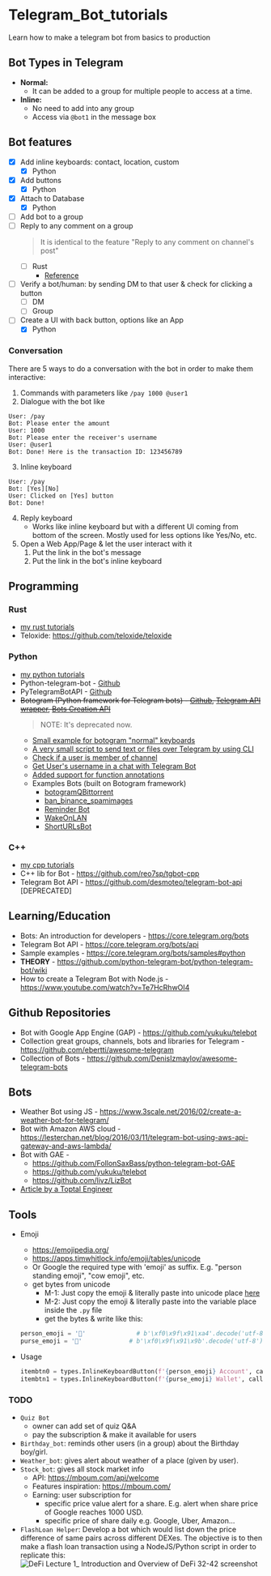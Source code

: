 # Telegram_Bot_tutorials

Learn how to make a telegram bot from basics to production

## Bot Types in Telegram

- **Normal:**
  - It can be added to a group for multiple people to access at a time.
- **Inline:**
  - No need to add into any group
  - Access via `@bot1` in the message box

## Bot features

- [x] Add inline keyboards: contact, location, custom
  - [x] Python
- [x] Add buttons
  - [x] Python
- [x] Attach to Database
  - [x] Python
- [ ] Add bot to a group
- [ ] Reply to any comment on a group
  > It is identical to the feature "Reply to any comment on channel's post"
  - [ ] Rust
    - [Reference](https://github.com/teloxide/teloxide/discussions/886)
- [ ] Verify a bot/human: by sending DM to that user & check for clicking a button
  - [ ] DM
  - [ ] Group
- [ ] Create a UI with back button, options like an App
  - [x] Python

### Conversation

There are 5 ways to do a conversation with the bot in order to make them interactive:

1. Commands with parameters like `/pay 1000 @user1`
2. Dialogue with the bot like

```
User: /pay
Bot: Please enter the amount
User: 1000
Bot: Please enter the receiver's username
User: @user1
Bot: Done! Here is the transaction ID: 123456789
```

3. Inline keyboard

```
User: /pay
Bot: [Yes][No]
User: Clicked on [Yes] button
Bot: Done!
```

4. Reply keyboard
   - Works like inline keyboard but with a different UI coming from bottom of the screen. Mostly used for less options like Yes/No, etc.
5. Open a Web App/Page & let the user interact with it
   1. Put the link in the bot's message
   2. Put the link in the bot's inline keyboard

## Programming

### Rust

- [my rust tutorials](https://github.com/abhi3700/My_Learning-Rust/tree/main/libs/teloxide)
- Teloxide: <https://github.com/teloxide/teloxide>

### Python

- [my python tutorials](./tutorials-py)
- Python-telegram-bot - [Github](https://github.com/python-telegram-bot/python-telegram-bot)
- PyTelegramBotAPI - [Github](https://github.com/eternnoir/pyTelegramBotAPI)
- ~~Botogram (Python framework for Telegram bots) - [Github](https://botogram.dev/), [Telegram API wrapper](https://botogram.dev/docs/0.6.1/api/telegram/), [Bots Creation API](https://botogram.dev/docs/0.6.1/api/bot/)~~
  > NOTE: It's deprecated now.
  - [Small example for botogram "normal" keyboards](https://gist.github.com/MarcoBuster/8f9e7661006436af39c797f02a3d48cc)
  - [A very small script to send text or files over Telegram by using CLI](https://gist.github.com/MarcoBuster/8e4f6db4dc4ba5eb5640224b518d7c7e)
  - [Check if a user is member of channel](https://github.com/python-botogram/botogram/issues/145)
  - [Get User's username in a chat with Telegram Bot](https://github.com/python-botogram/botogram/issues/137#)
  - [Added support for function annotations](https://gist.github.com/hearot/e00bd75312a781c4a20db1131585cd38)
  - Examples Bots (built on Botogram framework)
    - [botogramQBittorrent](https://github.com/ch3p4ll3/botogramQBittorrent)
    - [ban_binance_spamimages](https://github.com/ch3p4ll3/binanceban)
    - [Reminder Bot](https://github.com/Mamiglia/Reminder-Bot)
    - [WakeOnLAN](https://github.com/Steffo99/spegnimi-bot)
    - [ShortURLsBot](https://github.com/MarcoBuster/ShortURLsBot)

### C++

- [my cpp tutorials](./tutorials-cpp)
- C++ lib for Bot - <https://github.com/reo7sp/tgbot-cpp>
- Telegram Bot API - <https://github.com/desmoteo/telegram-bot-api> [DEPRECATED]

## Learning/Education

- Bots: An introduction for developers - <https://core.telegram.org/bots>
- Telegram Bot API - <https://core.telegram.org/bots/api>
- Sample examples - <https://core.telegram.org/bots/samples#python>
- **THEORY** - <https://github.com/python-telegram-bot/python-telegram-bot/wiki>
- How to create a Telegram Bot with Node.js - <https://www.youtube.com/watch?v=Te7HcRhwOI4>

## Github Repositories

- Bot with Google App Engine (GAP) - <https://github.com/yukuku/telebot>
- Collection great groups, channels, bots and libraries for Telegram - <https://github.com/ebertti/awesome-telegram>
- Collection of Bots - <https://github.com/DenisIzmaylov/awesome-telegram-bots>

## Bots

- Weather Bot using JS - <https://www.3scale.net/2016/02/create-a-weather-bot-for-telegram/>
- Bot with Amazon AWS cloud - <https://lesterchan.net/blog/2016/03/11/telegram-bot-using-aws-api-gateway-and-aws-lambda/>
- Bot with GAE -
  - <https://github.com/FollonSaxBass/python-telegram-bot-GAE>
  - <https://github.com/yukuku/telebot>
  - <https://github.com/livz/LizBot>
- [Article by a Toptal Engineer](https://www.toptal.com/python/telegram-bot-tutorial-python)

## Tools

- Emoji

  - <https://emojipedia.org/>
  - <https://apps.timwhitlock.info/emoji/tables/unicode>
  - Or Google the required type with 'emoji' as suffix. E.g. "person standing emoji", "cow emoji", etc.
  - get bytes from unicode
    - M-1: Just copy the emoji & literally paste into unicode place [here](https://onlineunicodetools.com/convert-unicode-to-bytes)
    - M-2: Just copy the emoji & literally paste into the variable place inside the `.py` file
    - get the bytes & write like this:

  ```py
  person_emoji = '👤'              # b'\xf0\x9f\x91\xa4'.decode('utf-8') U+1F464
  purse_emoji = '👛'             # b'\xf0\x9f\x91\x9b'.decode('utf-8') U+1F519
  ```

- Usage

  ```py
  itembtn0 = types.InlineKeyboardButton(f'{person_emoji} Account', callback_data = "home_account")
  itembtn1 = types.InlineKeyboardButton(f'{purse_emoji} Wallet', callback_data = "home_wallet")
  ```

### TODO

- `Quiz Bot`
  - owner can add set of quiz Q&A
  - pay the subscription & make it available for users
- `Birthday_bot`: reminds other users (in a group) about the Birthday boy/girl.
- `Weather_bot`: gives alert about weather of a place (given by user).
- `Stock_bot`: gives all stock market info
  - API: <https://mboum.com/api/welcome>
  - Features inspiration: <https://mboum.com/>
  - Earning: user subscription for
    - specific price value alert for a share. E.g. alert when share price of Google reaches 1000 USD.
    - specific price of share daily e.g. Google, Uber, Amazon...
- `FlashLoan Helper`: Develop a bot which would list down the price difference of same pairs across different DEXes. The objective is to then make a flash loan transaction using a NodeJS/Python script in order to replicate this:
  ![DeFi Lecture 1_ Introduction and Overview of DeFi 32-42 screenshot](https://user-images.githubusercontent.com/16472948/164302715-88987eab-333c-4c27-8937-69e61216188b.png)

